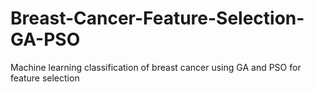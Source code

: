 # Breast-Cancer-Feature-Selection-GA-PSO
Machine learning classification of breast cancer using GA and PSO for feature selection
